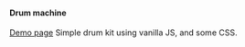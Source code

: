 #### Drum machine 

[Demo page](https://boahs.github.io/Drum_Machine/)
Simple drum kit using vanilla JS, and some CSS. 